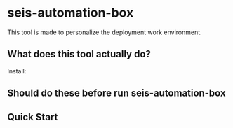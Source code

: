 # seis-automation-box

This tool is made to personalize the deployment work environment.

## What does this tool actually do?

Install:

## Should do these before run seis-automation-box

## Quick Start
